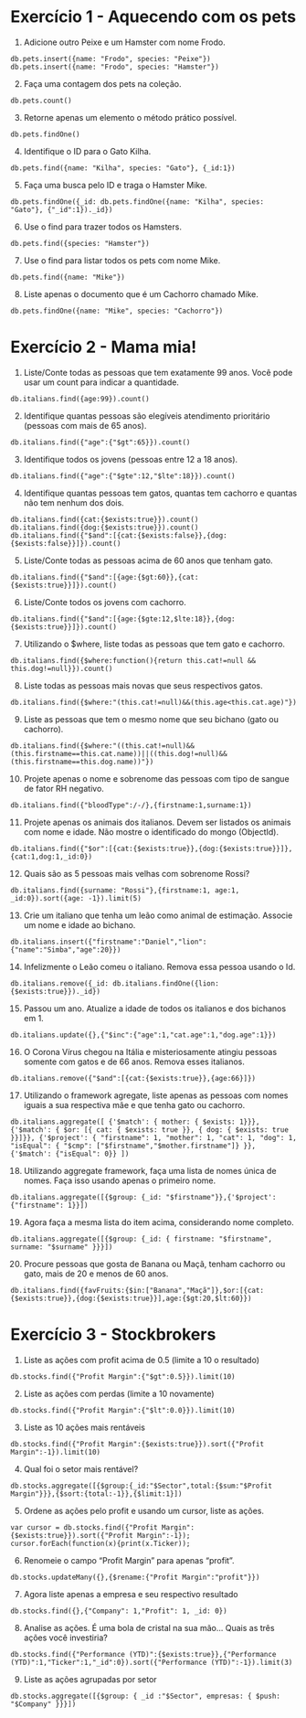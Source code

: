 # Exercício 1 - Aquecendo com os pets 

1. Adicione outro Peixe e um Hamster com nome Frodo.<br>
```
db.pets.insert({name: "Frodo", species: "Peixe"}) 
db.pets.insert({name: "Frodo", species: "Hamster"}) 
```
2. Faça uma contagem dos pets na coleção.<br>
```
db.pets.count()
```
3. Retorne apenas um elemento o método prático possível.<br>
```
db.pets.findOne()
```
4. Identifique o ID para o Gato Kilha.<br>
```
db.pets.find({name: "Kilha", species: "Gato"}, {_id:1})
```
5. Faça uma busca pelo ID e traga o Hamster Mike.<br>
```
db.pets.findOne({_id: db.pets.findOne({name: "Kilha", species: "Gato"}, {"_id":1})._id})
```
6. Use o find para trazer todos os Hamsters.<br>
```
db.pets.find({species: "Hamster"})
```
7. Use o find para listar todos os pets com nome Mike.<br>
```
db.pets.find({name: "Mike"})
```
8. Liste apenas o documento que é um Cachorro chamado Mike.<br>
```
db.pets.findOne({name: "Mike", species: "Cachorro"})
```

# Exercício 2 - Mama mia!

1. Liste/Conte todas as pessoas que tem exatamente 99 anos. Você pode usar um count para indicar a quantidade.
```
db.italians.find({age:99}).count()
```
2. Identifique quantas pessoas são elegíveis atendimento prioritário (pessoas com mais de 65 anos).
```
db.italians.find({"age":{"$gt":65}}).count()
```
3. Identifique todos os jovens (pessoas entre 12 a 18 anos).
```
db.italians.find({"age":{"$gte":12,"$lte":18}}).count()
```
4. Identifique quantas pessoas tem gatos, quantas tem cachorro e quantas não tem nenhum dos dois.
```
db.italians.find({cat:{$exists:true}}).count()
db.italians.find({dog:{$exists:true}}).count()
db.italians.find({"$and":[{cat:{$exists:false}},{dog:{$exists:false}}]}).count()
```
5. Liste/Conte todas as pessoas acima de 60 anos que tenham gato.
```
db.italians.find({"$and":[{age:{$gt:60}},{cat:{$exists:true}}]}).count()
```
6. Liste/Conte todos os jovens com cachorro.
```
db.italians.find({"$and":[{age:{$gte:12,$lte:18}},{dog:{$exists:true}}]}).count()
```
7. Utilizando o $where, liste todas as pessoas que tem gato e cachorro.
```
db.italians.find({$where:function(){return this.cat!=null && this.dog!=null}}).count()
```
8. Liste todas as pessoas mais novas que seus respectivos gatos.
```
db.italians.find({$where:"(this.cat!=null)&&(this.age<this.cat.age)"})
```
9. Liste as pessoas que tem o mesmo nome que seu bichano (gato ou cachorro).
```
db.italians.find({$where:"((this.cat!=null)&&(this.firstname==this.cat.name))||((this.dog!=null)&&(this.firstname==this.dog.name))"})
```
10. Projete apenas o nome e sobrenome das pessoas com tipo de sangue de fator RH negativo.
```
db.italians.find({"bloodType":/-/},{firstname:1,surname:1})
```
11. Projete apenas os animais dos italianos. Devem ser listados os animais com nome e idade. Não mostre o identificado do mongo (ObjectId).
```
db.italians.find({"$or":[{cat:{$exists:true}},{dog:{$exists:true}}]},{cat:1,dog:1,_id:0})
```
12. Quais são as 5 pessoas mais velhas com sobrenome Rossi?
```
db.italians.find({surname: "Rossi"},{firstname:1, age:1, _id:0}).sort({age: -1}).limit(5)
```
13. Crie um italiano que tenha um leão como animal de estimação. Associe um nome e idade ao bichano.
```
db.italians.insert({"firstname":"Daniel","lion":{"name":"Simba","age":20}})
```
14. Infelizmente o Leão comeu o italiano. Remova essa pessoa usando o Id.
```
db.italians.remove({_id: db.italians.findOne({lion:{$exists:true}})._id})
```
15. Passou um ano. Atualize a idade de todos os italianos e dos bichanos em 1.
```
db.italians.update({},{"$inc":{"age":1,"cat.age":1,"dog.age":1}})
```
16. O Corona Vírus chegou na Itália e misteriosamente atingiu pessoas somente com gatos e de 66 anos. Remova esses italianos.
```
db.italians.remove({"$and":[{cat:{$exists:true}},{age:66}]})
```
17. Utilizando o framework agregate, liste apenas as pessoas com nomes iguais a sua respectiva mãe e que tenha gato ou cachorro.
```
db.italians.aggregate([ {'$match': { mother: { $exists: 1}}}, {'$match': { $or: [{ cat: { $exists: true }}, { dog: { $exists: true }}]}}, {'$project': { "firstname": 1, "mother": 1, "cat": 1, "dog": 1, "isEqual": { "$cmp": ["$firstname","$mother.firstname"]} }}, {'$match': {"isEqual": 0}} ])
```
18. Utilizando aggregate framework, faça uma lista de nomes única de nomes. Faça isso usando apenas o primeiro nome.
```
db.italians.aggregate([{$group: {_id: "$firstname"}},{'$project': {"firstname": 1}}])
```
19. Agora faça a mesma lista do item acima, considerando nome completo.
```
db.italians.aggregate([{$group: {_id: { firstname: "$firstname", surname: "$surname" }}}])
```
20. Procure pessoas que gosta de Banana ou Maçã, tenham cachorro ou gato, mais de 20 e menos de 60 anos.
```
db.italians.find({favFruits:{$in:["Banana","Maçã"]},$or:[{cat:{$exists:true}},{dog:{$exists:true}}],age:{$gt:20,$lt:60}})
```

# Exercício 3 - Stockbrokers

1. Liste as ações com profit acima de 0.5 (limite a 10 o resultado)
```
db.stocks.find({"Profit Margin":{"$gt":0.5}}).limit(10)
```
2. Liste as ações com perdas (limite a 10 novamente)
```
db.stocks.find({"Profit Margin":{"$lt":0.0}}).limit(10)
```
3. Liste as 10 ações mais rentáveis
```
db.stocks.find({"Profit Margin":{$exists:true}}).sort({"Profit Margin":-1}).limit(10)
```
4. Qual foi o setor mais rentável?
```
db.stocks.aggregate([{$group:{_id:"$Sector",total:{$sum:"$Profit Margin"}}},{$sort:{total:-1}},{$limit:1}])
```
5. Ordene as ações pelo profit e usando um cursor, liste as ações.
```
var cursor = db.stocks.find({"Profit Margin":{$exists:true}}).sort({"Profit Margin":-1});
cursor.forEach(function(x){print(x.Ticker));
```
6. Renomeie o campo “Profit Margin” para apenas “profit”.
```
db.stocks.updateMany({},{$rename:{"Profit Margin":"profit"}})
```
7. Agora liste apenas a empresa e seu respectivo resultado
```
db.stocks.find({},{"Company": 1,"Profit": 1, _id: 0})
```
8. Analise as ações. É uma bola de cristal na sua mão... Quais as três ações você investiria?
```
db.stocks.find({"Performance (YTD)":{$exists:true}},{"Performance (YTD)":1,"Ticker":1,"_id":0}).sort({"Performance (YTD)":-1}).limit(3)
```
9. Liste as ações agrupadas por setor
```
db.stocks.aggregate([{$group: { _id :"$Sector", empresas: { $push: "$Company" }}}])
```
